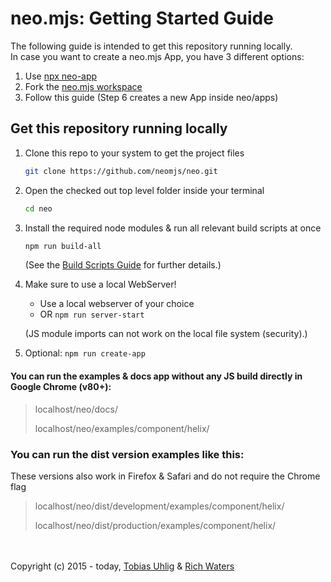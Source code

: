 # neo.mjs: Getting Started Guide
The following guide is intended to get this repository running locally.<br>
In case you want to create a neo.mjs App, you have 3 different options:

1. Use <a href="https://github.com/neomjs/create-app">npx neo-app</a>
2. Fork the <a href="https://github.com/neomjs/workspace">neo.mjs workspace</a>
3. Follow this guide (Step 6 creates a new App inside neo/apps)

## Get this repository running locally
1. Clone this repo to your system to get the project files
   ```sh
   git clone https://github.com/neomjs/neo.git
   ```

2. Open the checked out top level folder inside your terminal
   ```sh
   cd neo
   ```

3. Install the required node modules & run all relevant build scripts at once
   ```sh
   npm run build-all
   ```

   (See the <a href="../docs/tutorials/10_BuildScripts.md">Build Scripts Guide</a> for further details.)

4. Make sure to use a local WebServer!
   * Use a local webserver of your choice
   * OR `npm run server-start`

   (JS module imports can not work on the local file system (security).)
   
5. Optional: `npm run create-app`

#### You can run the examples & docs app **without** any JS build directly in Google Chrome (v80+):  
> localhost/neo/docs/
>
> localhost/neo/examples/component/helix/

### You can run the dist version examples like this:
These versions also work in Firefox & Safari and do not require the Chrome flag

> localhost/neo/dist/development/examples/component/helix/
>
> localhost/neo/dist/production/examples/component/helix/

<br><br>
Copyright (c) 2015 - today, <a href="https://www.linkedin.com/in/tobiasuhlig/">Tobias Uhlig</a>
& <a href="https://www.linkedin.com/in/richwaters/">Rich Waters</a>
